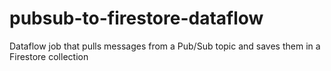 # pubsub-to-firestore-dataflow
Dataflow job that pulls messages from a Pub/Sub topic and saves them in a Firestore collection
